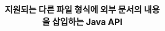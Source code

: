 ---
############################# Static ############################
layout: "auto-gen-gist"
draft: false
path: "ko/assembly/java/document/dot"
otherformats: PDF HTML XPS TIFF MHTML TXT XAML EPUB SVG PS PCL XML OTT OXPS MD POT OTP DOC DOCX DOCM DOTX DOTM RTF ODT OTT XLS XLT XLSX XLSM XLTX XLTM XLSB ODS PPT PPTX PPTM PPS PPSX PPSM  POTX POTM ODP EML EMLX MSG 

############################# Head ############################
head_title: "Java API: DOT 파일 형식에 외부 문서 콘텐츠 추가"
head_description: "GroupDocs.Assembly Java API를 사용하면 외부 문서의 콘텐츠를 PDF, DOCX, RTF, XLSX, CSV, PPTX, EML, MSG 등과 같은 다양한 파일 형식으로 동적으로 삽입할 수 있습니다."

############################# Header ############################
title: "지원되는 다른 파일 형식에 외부 문서의 내용을 삽입하는 Java API"
description: "Java용 GroupDocs.Assembly는 보고서, 이메일 및 PDF, DOC, DOCX, XLSX, CSV, PPTX, EML, MSG 등과 같은 다양한 지원 파일 형식에 외부 문서의 내용을 삽입하는 기능을 제공합니다."

######################### Download Button #######################
button:
    enable: true

############################# About ############################
about:
    enable: true
    title: "Java를 통해 외부 문서의 내용을 다른 인기 있는 파일 형식에 삽입하는 방법은 무엇입니까?"
    content: |
       문서 또는 파일은 사용자가 나중에 검색할 수 있는 정보를 포함하는 전자 사본 또는 하드 카피입니다. Wikipedia에 따르면 문서는 표 형식의 문서, 목록, 형식 또는 과학 차트와 같이 구조화되거나 책이나 신문 기사와 같이 반구조화되거나 손으로 쓴 메모와 같이 구조화되지 않을 수 있습니다. Java용 GroupDocs.Assembly는 소프트웨어 개발자가 문서 자동화 및 보고를 위한 강력한 애플리케이션을 구축할 수 있도록 하는 매우 유용한 API입니다. PDF, Microsoft Word, Excel 워크시트, PowerPoint, HTML, Outlook 이메일 등과 같은 다양한 문서 형식을 식별하고 작업하는 것을 완벽하게 지원합니다. 템플릿 요소 조작, 목록 보고서, 차트 보고서, 테이블 보고서 등과 같은 보고서 작업을 위한 다양한 고급 기능을 지원합니다. 또한 API는 문서 페이지에 콘텐츠 추가, 스프레드시트 셀에 데이터 삽입, 콘텐츠 교체, 프레젠테이션 슬라이드에 콘텐츠 추가 등과 같은 문서 콘텐츠 추가 및 수정과 관련된 여러 고급 기능을 완벽하게 지원합니다.

############################# content ############################
steps:
    enable: true
    block:
    - title_left: "Java를 통해 Word 문서에 외부 파일 내용 추가"
      content_left: |
       GroupDocs.Assembly Java API는 컴퓨터 프로그래머가 자체 Java 앱 내에서 문서 조작 작업을 처리하는 데 도움이 됩니다. 다양한 문서 유형에 대한 외부 문서의 파일 내용을 완벽하게 지원합니다. 다음 Java 코드 예제는 몇 줄의 코드로 외부 파일의 내용을 워드 프로세싱 문서에 추가하는 방법을 보여줍니다.

      title_right: "문서 내용을 DOT 파일에 삽입하는 방법"
      content_right: |
        * 소스 문서 템플릿 설정
        * 대상 문서 보고서 설정
        * [DocumentAssembler](https://apireference.groupdocs.com/assembly/java/com.groupdocs.assembly/DocumentAssembler) 클래스의 인스턴스 생성
        * 호출 [AssembleDocument](https://apireference.groupdocs.com/assembly/java/com.groupdocs.assembly/DocumentAssembler#assembleDocument-java.io.InputStream-java.io.OutputStream-com.groupdocs.assembly.LoadSaveOptions-com.groupdocs.assembly.DataSourceInfo...-) 문서를 어셈블하는 메서드입니다. 그것은 지원
          * 템플릿 문서를 읽을 스트림입니다.
          * 결과 문서를 작성하기 위한 스트림.
          * 문서 로드 및 저장을 위한 추가 옵션을 지정합니다.
          * 사용할 데이터 소스 개체에 대한 정보를 제공합니다.

      gisthash: "abb65f9e514add59870865121ed3c526"
      gistfile: "insert_documents_to_word_processing.java"

    - title_left: "Java를 통해 이메일 메시지에 외부 파일 내용 추가"
      content_left: |
       GroupDocs.Assembly Java API에는 여러 인기 있는 문서 파일 형식 및 전자 메일 메시지에 대한 동적 외부 문서 콘텐츠 삽입 기능이 포함되어 있습니다. 아래 자바 코드는 프로그래머가 외부 애플리케이션 없이 이메일 문서에 외부 문서의 내용을 추가할 수 있는 방법을 보여줍니다.

      title_right: "파일 내용을 DOT 문서에 추가하는 방법"
      content_right: |
        * 소스 문서 템플릿 설정
        * 대상 문서 보고서 설정
        * [DocumentAssembler](https://apireference.groupdocs.com/assembly/java/com.groupdocs.assembly/DocumentAssembler) 클래스의 인스턴스 생성
        * 호출 [AssembleDocument](https://apireference.groupdocs.com/assembly/java/com.groupdocs.assembly/DocumentAssembler#assembleDocument-java.io.InputStream-java.io.OutputStream-com.groupdocs.assembly.LoadSaveOptions-com.groupdocs.assembly.DataSourceInfo...-) 문서를 어셈블하는 메서드입니다. 그것은 지원
          * 템플릿 문서를 읽을 스트림입니다.
          * 결과 문서를 작성하기 위한 스트림.
          * 문서 로드 및 저장을 위한 추가 옵션을 지정합니다.
          * 사용할 데이터 소스 개체에 대한 정보를 제공합니다.

      gisthash: "b72d7608548993ffbe62f97c798ba021"
      gistfile: "Insert_dynamic_documents_to_emails.java"

    - title_left: "시스템 요구 사항"
      content_left: |
        GroupDocs.Assembly Java API는 모든 주요 플랫폼 및 운영 체제에서 지원됩니다. Microsoft Word, Excel, PowerPoint, Outlook, OpenOffice 및 50개 이상의 기타 형식으로 문서를 생성할 수 있습니다. 전체 시스템 요구 사항 가이드를 보려면 [시스템 요구 사항](https://docs.groupdocs.com/assembly/java/system-requirements/)을 방문하십시오. 아래 코드를 실행하기 전에 다음 전제 조건이 컴퓨터에 설치되어 있는지 확인하십시오. 체계:
         * 운영 체제: 마이크로소프트 윈도우, 리눅스, 맥OS
         * 자바 버전 지원: J2SE 7.0(1.7), J2SE 8.0(1.8) 이상
         * [Maven](https://mvnrepository.com/artifact/com.groupdocs/groupdocs-assembly/)에서 최신 버전의 GroupDocs.Assembly Java API 다운로드
        
      title_right: "GroupDocs.Assembly를 사용하는 이유"
      content_right: |
        * 템플릿에서 사용자 정의 문서를 만듭니다.
        * 이메일 첨부 파일을 동적으로 첨부합니다.
        * 문서를 만들고 자동화하는 데 추가 소프트웨어가 필요하지 않습니다.
        * 데이터 소스를 기반으로 출력 문서를 생성합니다.
        * 보고서에 문서 내용을 동적으로 삽입
        * 스프레드시트 조립 중에 수식을 적용합니다.
        * 여러 데이터 형식에 대한 지원 제공
        * 순차적 데이터 작업 지원.

demos:
    enable: true
        

more_formats:
    enable: true


back_to_top:
    enable: true
---